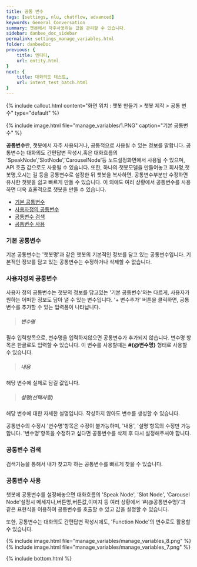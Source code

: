 ```yaml
---
title: 공통 변수
tags: [settings, nlu, chatflow, advanced]
keywords: General Conversation
summary: 챗봇에서 자주사용하는 값을 관리할 수 있습니다.
sidebar: danbee_doc_sidebar
permalink: settings_manage_variables.html
folder: danbeeDoc
previous: {
    title: 엔티티,
    url: entity.html
}
next: {
    title: 대화의도 테스트,
    url: intent_test_batch.html
}
---
```


{% include callout.html content="화면 위치 : 챗봇 만들기 > 챗봇 제작 > 공통 변수" type="default" %}

{% include image.html file="manage_variables/1.PNG"  caption="기본 공통변수" %}

**공통변수**란, 챗봇에서 자주 사용되거나, 공통적으로 사용될 수 있는 정보를 말합니다.
공통변수는 대화의도 간편답변 작성시,혹은 대화흐름의 'SpeakNode','SlotNode','CarouselNode'등 노드설정화면에서 사용될 수 있으며, API 호출 값으로도 사용될 수 있습니다.
또한, 하나의 챗봇모델을 만들어놓고 회사명,챗봇명,오시는 길 등을 공통변수로 설정한 뒤 챗봇을 복사하면, 공통변수부분만 수정하면 유사한 챗봇을 쉽고 빠르게 만들 수 있습니다.
이 외에도 여러 상황에서 공통변수를 사용하면 더욱 효율적으로 챗봇을 만들 수 있습니다.

- [기본 공통변수](settings_manage_variables.html#기본-공통변수)
- [사용자정의 공통변수](settings_manage_variables.html#사용자정의-공통변수)
- [공통변수 검색](settings_manage_variables.html#공통변수-검색)
- [공통변수 사용](settings_manage_variables.html#공통변수-사용)


### 기본 공통변수
기본 공통변수는 '챗봇명'과 같은 챗봇의 기본적인 정보를 담고 있는 공통변수입니다. 기본적인 정보를 담고 있는 공통변수는 수정하거나 삭제할 수 없습니다.

### 사용자정의 공통변수
사용자 정의 공통변수는 챗봇의 정보를 담고있는 '기본 공통변수'와는 다르게, 사용자가 원하는 어떠한 정보도 담아 낼 수 있는 변수입니다.
'+ 변수추가' 버튼을 클릭하면, 공통변수를 추가할 수 있는 입력폼이 나타납니다.

>##### 변수명
필수 입력항목으로, 변수명을 입력하지않으면 공통변수가 추가되지 않습니다. 변수명 항목은 한글로도 입력할 수 있습니다. 이 변수를 사용할때는 **#{@변수명}** 형태로 사용할 수 있습니다.
>##### 내용
해당 변수에 실제로 담길 값입니다.
>##### 설명(선택사항)
해당 변수에 대한 자세한 설명입니다. 작성하지 않아도 변수를 생성할 수 있습니다.

공통변수의 수정시 '변수명'항목은 수정이 불가능하며, '내용', '설명'항목의 수정만 가능합니다.
'변수명'항목을 수정하고 싶다면 공통변수를 삭제 후 다시 설정해주셔야 합니다.

### 공통변수 검색
검색기능을 통해서 내가 찾고자 하는 공통변수를 빠르게 찾을 수 있습니다.

### 공통변수 사용
챗봇에 공통변수를 설정해놓으면 대화흐름의 'Speak Node', 'Slot Node', 'Carousel Node'설정시 메세지나,버튼명,버튼값,이미지 등 여러 상황에서
'#{@공통변수명}'과 같은 표현식을 이용하여 공통변수를 호출할 수 있고 값을 설정할 수 있습니다.

또한, 공통변수는 대화의도 간편답변 작성시에도, 'Function Node'의 변수로도 활용할 수 있습니다.

{% include image.html file="manage_variables/manage_variables_8.png" %}
{% include image.html file="manage_variables/manage_variables_7.png" %}



{% include bottom.html %}

